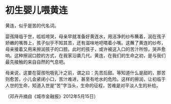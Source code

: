 # 初生婴儿喂黄连

黄连，似乎是苦的代名词。

婴孩降临于世，呱呱啼哭，母亲早就准备好黄连水，用洁净的纱布蘸着，润在孩子娇嫩的嘴唇上，孩子似乎不知其苦，还有滋味地吧嗒着小嘴。这蘸了黄连的纱布，母亲接着又用来擦润孩子的口腔。此时的孩子，或许被这入口的苦汁所惊，哭声愈响。这种擦润口腔的方式，在我家沿袭几代。黄连，在我们的生命之初，是与我们最先接触的来自自然的气息吧。

母亲说，这要在婴孩吮吸乳汁之前，谓之曰：先苦后甜。等知道什么是甜的，那苦则愈苦，小儿会紧闭小口，苦汁难进，甚至有呛水的危险。这样的擦润，让初临于人世的生命，知道入世是“苦”字当头，生命的征程，苦难是对平淡人生的补给。

（邓卉卉摘自《城市金融报》2012年5月15日）